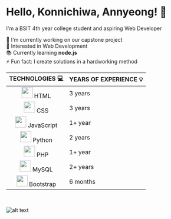 # Hello, Konnichiwa, Annyeong! 👋
I'm a BSIT 4th year college student and aspiring Web Developer



🔭 I'm currently working on our capstone project
<br> 👀 Interested in Web Development
<br> 📚 Currently learning __node.js__
<br> ⚡ Fun fact: I create solutions in a hardworking method
<br>

|  __TECHNOLOGIES__ 💻  |  __YEARS OF EXPERIENCE__ 💡 |
| --- | --- |
| <div align="center"> <a href="https://skillicons.dev"><img height="30" src="https://skillicons.dev/icons?i=html" /></a>  HTML </div> | 3 years |
| <div align="center"> <a href="https://skillicons.dev"><img height="30" src="https://skillicons.dev/icons?i=css" /></a>  CSS </div> | 3 years |
| <div align="center"> <a href="https://skillicons.dev"><img height="30" src="https://skillicons.dev/icons?i=js" /></a>  JavaScript </div> | 1+ year |
| <div align="center"> <a href="https://skillicons.dev"><img height="30" src="https://skillicons.dev/icons?i=python" /></a>  Python </div> | 2 years |
| <div align="center"> <a href="https://skillicons.dev"><img height="30" src="https://skillicons.dev/icons?i=php" /></a>  PHP </div> | 1+ year |
| <div align="center"> <a href="https://skillicons.dev"><img height="30" src="https://skillicons.dev/icons?i=mysql" /></a>  MySQL </div> | 2+ years |
| <div align="center"> <a href="https://skillicons.dev"><img height="30" src="https://skillicons.dev/icons?i=bootstrap" /></a>  Bootstrap </div> | 6 months |
<br>

![alt text](https://cdn.myanimelist.net/s/common/uploaded_files/1539652479-c3125b79f8d130a36f763f0af99b077e.jpeg)
